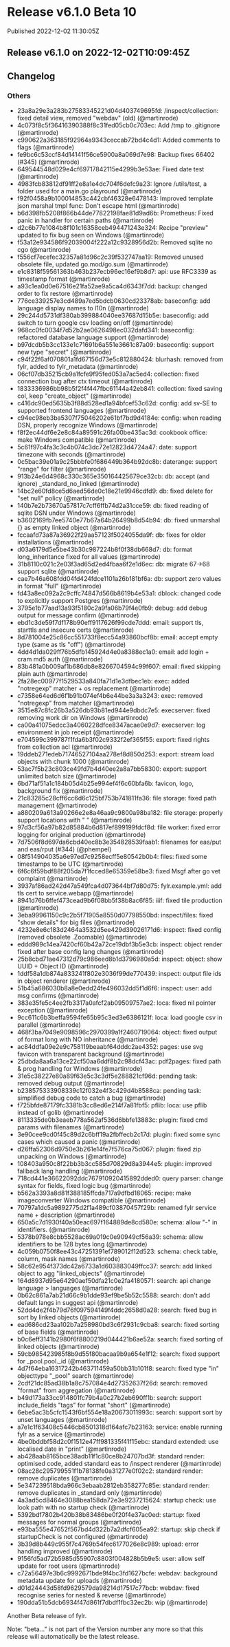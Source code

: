
# Release v6.1.0 Beta 10

Published 2022-12-02 11:30:05Z

## Release v6.1.0 on 2022-12-02T10:09:45Z

## Changelog
### Others
* 23a8a29e3a283b27583345221d04d403749695fd: /inspect/collection: fixed detail view, removed "webdav" (old) (@martinrode)
* 4c073f8c5f36416390388f8c31fed05cb0c703ec: Add /tmp to .gitignore (@martinrode)
* c990622a363185f92964a9343ceccab72bd4c4d1: Added comments to flags (@martinrode)
* fe9bc6c53ccf84d14141f56ce5900a8a069d7e98: Backup fixes 66402 (#345) (@martinrode)
* 649544548d029e4cf69717842115e4299b3e53ae: Fixed date test (@martinrode)
* 4983fcb83812df91ff2e8a1e4dc704f6defc9a23: Ignore /utils/test, a folder used for a main.go playround (@martinrode)
* f92f0458a9b100014853c442cbf46328e6478143: Improved template json marshal tmpl func: Don't escape html (@martinrode)
* b6d398fb5208f866b44de77822198fae81d9ad6b: Prometheus: Fixed panic in handler for certain paths (@martinrode)
* d2c6b77e1084b8f101c16358ceb494471243e324: Recipe "preview" updated to fix bug seen on Windows (@martinrode)
* f53a12e934586f92039004f222a12c9328956d2b: Removed sqlite no cgo (@martinrode)
* f556cf7ecefec32357a81d96c2c39f532747aa19: Removed unused obsolete file, updated go.mod/go.sum (@martinrode)
* e1c8318f59561363b463b237ecb96ec16ef9b8d7: api: use RFC3339 as timestamp format (@martinrode)
* a93c1ea0d0e67516e21fa52ae9a5ca4d6343f7dd: backup: changed order to fix restore (@martinrode)
* 776ce339257e3cd489a7ed5bdcb0630cd23378ab: baseconfig: add language display names to l10n (@martinrode)
* 29c244d5731df380ab399884040ee37687d15b5e: baseconfig: add switch to turn google csv loading on/off (@martinrode)
* 968cc0fc0034f7d52b2ae0626498ec032dafd341: baseconfig: refactored database language support (@martinrode)
* b97dcdb5b3cc133e1c71691b6a551e3661c87a09: baseconfig: support new type "secret" (@martinrode)
* c94f22f6af070801a1fd67156d73e5c812880424: blurhash: removed from fylr, added to fylr_metadata (@martinrode)
* 06cf07db35215cb9a1fcfe9f95fed053a7ac5ed4: collection: fixed connection bug after ctx timeout (@martinrode)
* 1833336986bb98b5f2f4f447fbc61144a42eb841: collection: fixed saving col, keep "create_object" (@martinrode)
* c416dc90ed5635b3f88d528ed1a94bfcef53c62d: config: add sv-SE to supported frontend languages (@martinrode)
* c94ec98eb3ba5307f75046202e61bf7bd9d4184e: config: when reading DSN, properly recognize Windows (@martinrode)
* f8f2ec44df6e2e8c84a89591c26fa00be435ac3d: cookbook office: make Windows compatible (@martinrode)
* 5c61f97c4fa3c3c4b074c3dc72e12823d4724a47: date: support timezone with seconds (@martinrode)
* 0c5bac39e01a9c25bbbfe0f686449b364b92dc8b: daterange: support "range" for filter (@martinrode)
* 913b24e6d4968c330c365e350164425679ce32cb: db: accept (and ignore) _standard_no_linked (@martinrode)
* 14bc2e60fd8ce5d6aed56de0c18e21e9946cdfd9: db: fixed delete for "set null" policy (@martinrode)
* 140b7e2b73670a57817c7cff6ffb74d2a31cce59: db: fixed reading of sqlite DSN under Windows (@martinrode)
* b3602169fb7ee5740e77b67a64b26499b8d54b94: db: fixed unmarshal {} as empty linked object (@martinrode)
* fccaafd73a87a36922f29aa57123f5024055da9f: db: fixes for older installations (@martinrode)
* d03a6179d5e5be43b30c987224b8f0f38db668d7: db: format long_inheritance fixed for all values (@martinrode)
* 31b8110c021c2e03f3ad65d2ed4fbaa6f2e1d6ec: db: migrate 67->68 support sqlite (@martinrode)
* cae7b46a608fdd04fd424fdce1101a26b181bf6a: db: support zero values in format "full" (@martinrode)
* fd43a8ec092a2c9cffc74847d566b8619b4e53a1: dblock: changed code to explicitly support Postgres (@martinrode)
* 3795e1b77aad13a93f5180c2a9fa06b79f4e0fb9: debug: add debug output for message confirm (@martinrode)
* ebd1c3de59f7df178b90eff9117626f99cde7ddd: email:  support tls, starttls and insecure certs (@martinrode)
* 8d781004e25c86cc551733f8ecc54a93860bcf8b: email: accept empty type (same as tls "off") (@martinrode)
* 4dd4d1da029ff76b5dfb145924d4e0a8388ec1a0: email: add login + cram md5 auth (@martinrode)
* 83b481a0b009af1b686db8e8266704594c99f607: email: fixed skipping plain auth (@martinrode)
* 2fa28ec00977f1529533a840fa71d1e3dfbec1eb: exec: added "notregexp" matcher + os replacement (@martinrode)
* c7358e64ed6d6f1b91b074ef4b6e44be3a3a3243: exec: removed "notregexp" from matcher (@martinrode)
* 3515e87c8fc26b3a526db93b81ed944e9dbdc7e5: execserver: fixed removing work dir on Windows (@martinrode)
* ca00a41075edcc3a4060228dfce8347acae0e9d7: execserver: log environment in job receipt (@martinrode)
* e704599c399787f1fda6b3f02c9332f2ef365f55: export: fixed rights from collection acl (@martinrode)
* 19ddeb271edeb71746527104aa278ef8d850d253: export: stream load objects with chunk 1000 (@martinrode)
* 53ac7f5b23c803ce49fd7b4d40ee2a8a7bb58300: export: support unlimited batch size (@martinrode)
* 6bd71af51a1c184b05d4b25e994ef4f6c60bfa6b: favicon, logo, background fix (@martinrode)
* 21c83285c28cff6cc6d6c125bf753b741811fa36: file storage: fixed path management (@martinrode)
* a880209a613a90266e2e8a46aa9c9800a98ba182: file storage: properly support locations with " " (@martinrode)
* 97d3cf56a97b82d85884b6d817ef899199fdcf8d: file worker: fixed error logging for original production (@martinrode)
* 7d7506f8d697da6cbd40ec8b3e354828539faab1: filenames for eas/put and eas/rput (#344) (@phempel)
* 08f514904035a6e97ed7c9258ecff5e80542b0b4: files: fixed some timestamps to be UTC (@martinrode)
* 6f6c6f59bdf88f205da7f1fcced8e65359e58be3: fixed Msgf after go vet complaint (@martinrode)
* 3937af86ad242d47a549fca4d073644bf7d80d75: fylr.example.yml: add tls cert to service.webapp (@martinrode)
* 8941d76b6ffef473cead9b6f08bb5f38b8ac6f85: iiif: fixed tile production (@martinrode)
* 3eba99961150c9c2b5f71905a8550d07798550bd: inspect/files: fixed "show details" for big files (@martinrode)
* 4232e8e6c183d2464a3532d5ee429d39026171d6: inspect: fixed config (removed obsolete .Zoomable) (@martinrode)
* eddd989c14ea7420cf60b42a72ce19dbf3b5e3cb: inspect: object render fixed after base config lang changes (@martinrode)
* 25b8cbd71ae47312d79c986eed8b1d3796980a5d: inspect: object: show UUID + Object ID (@martinrode)
* 1ddf58a1db874a833241f802e3036f99de770439: inspect: output file ids in object renderer (@martinrode)
* 51b45a686030b8a8e0edd24fe496032dd5f1d6f6: inspect: user: add msg confirms (@martinrode)
* 383e35fe5c4ee2fb3317a0afcf2ab09509757ae2: loca: fixed nil pointer exception (@martinrode)
* 9cc611c6b3beffa9594fe65b95c3ed3e6386121f: loca: load google csv in parallel (@martinrode)
* 468f3ba7049e9098596c2970399a1f2460719064: object: fixed output of format long with NO inheritance (@martinrode)
* ac84ddfa09e2e9c758119beaabf64dddc2ae4352: pages: use svg favicon with transparent background (@martinrode)
* 25dbda8aa6a13ce22cf50aa6ddf8b2c98dcf43ac: pdf2pages: fixed path & prog handling for Windows (@martinrode)
* 31e5c38227e80a89f63e5c3c3df5e288821cf96d: pending task: removed debug output (@martinrode)
* b238575333908339c12f032e4f3c429d4b8588ca: pending task: simplified debug code to catch a bug (@martinrode)
* f725bfde87179fc3381b3cc8ed6e214f7a81fbf5: pflib: loca: use pflib instead of golib (@martinrode)
* 8113335de0b3eaeb778a562af536d6bbfe13883c: plugin: fixed cmd params with filenames (@martinrode)
* 3e90cee9cd0f45c89d2c6bff19a2fbffecb2c17d: plugin: fixed some sync cases which caused a panic (@martinrode)
* d26ffa52306d9750e3b261e14fe7f576ca75d067: plugin: fixed zip unpacking on Windows (@martinrode)
* 108403a950c8f22bb3b3cc585d70829d8a3944e5: plugin: improved fallback lang handling (@martinrode)
* 718cd441e36622092ddc767910920415892dded0: query parser: change syntax for fields, fixed logic bug (@martinrode)
* b562a3393a8d81f388185ffcda717a9dfbd18065: recipe: make imageconverter Windows compatible (@martinrode)
* 70797a1dc5a9892775d2f1a489cf03870457f29b: renamed fylr service name + description (@martinrode)
* 650a5c7d1930f40a50eac697f164889de8cd580e: schema: allow "-" in identifiers. (@martinrode)
* 5378b978e8cbb5528ac69a019c0e90949cf56a39: schema: allow identifiers to be 128 bytes long (@martinrode)
* 4c059b0750f8ee43c47251391ef789012f12d523: schema: check table, column, mask names (@martinrode)
* 58c62e954f373dc42a6733a1d603883049ffcc37: search: add linked object to agg "linked_objects" (@martinrode)
* 164d8937d95e64290aef50dfa21c0e2fa4180571: search: api change language > languages (@martinrode)
* 0b62c861a7ab21d66c9b1dde93ef9be5b52c5588: search: don't add default langs in suggest api (@martinrode)
* 52dd4de2f4b79d76f097594149f4ddc2658d0a28: search: fixed bug in sort by linked objects (@martinrode)
* ead686cd23aa102b7a258980bd3c6f2931c9cba8: search: fixed sorting of base fields (@martinrode)
* b0c6eff3141b2980f6f8800219d044421b6ae52a: search: fixed sorting of linked objects (@martinrode)
* 59cb985423985f8b9d55f80bacaa9b9a654e1f12: search: fixed support for _pool.pool._id (@martinrode)
* 4d7f64eba16317242b463711459a50bb31b101f8: search: fixed type "in" objecttype "_pool" search (@martinrode)
* 2cdf21dc85ad38b1a8c757084e4d27352637f26d: search: removed "format" from aggregation (@martinrode)
* b49d173a33cc914801fc79b4a0c27b2eb690ff1b: search: support include_fields "tags" for format "short" (@martinrode)
* 6ebe5ac3b5cfc1543f6bf554e18a20673011993c: search: support sort by unset languages (@martinrode)
* a7e1c1f63408c5446cb8501318d164afc7b23163: service: enable running fylr as a service (@martinrode)
* 4be0bddbf58d2c0f1512e47ff981335f41f15ebc: standard extended: use localised date in "print" (@martinrode)
* ab428aab8165bce38adb11f1c80ce8b24707bd3f: standard render: optimised code, added standard eas to /inspect renderer (@martinrode)
* 08ac28c295799551f1b78138fe0a31277e0f02c2: standard render: remove duplicates (@martinrode)
* 5e347239518bda966c3ebaab2812eb358277c85e: standard render: remove duplicates in _standard only (@martinrode)
* 4a3ad5cd8464e3088bea158da72e3e9237215624: startup check: use look path with no startup check (@martinrode)
* 5392bdf7802b420b38b83486be0f20f4e37ac0ed: startup: fixed messages for normal groups (@martinrode)
* e93ba555e47652f567bd4d322b7a2dfcf605ea92: startup: skip check if startupCheck is not configured (@martinrode)
* 3b39d8b449c955f7c4769b54fec6177026e8c989: upload: error handling improved (@martinrode)
* 9156fd5ad72b5985d55907c8803f004828b5b9e5: user: allow self update for root users (@martinrode)
* c72a56497e3b6c9992671bde9f4bc3fd1627bcfe: webdav: background metadata update for uploads (@martinrode)
* d01d24443d58fd9629579da98214d17517c77bcb: webdav: fixed recognise series for nested & reverse (@martinrode)
* 190dda51b5dcb6934f47d861f7dbdf1fbc32ec2b: wip (@martinrode)



Another Beta release of fylr.

Note: "beta..." is not part of the Version number any more so that this release will automatically be the latest release.